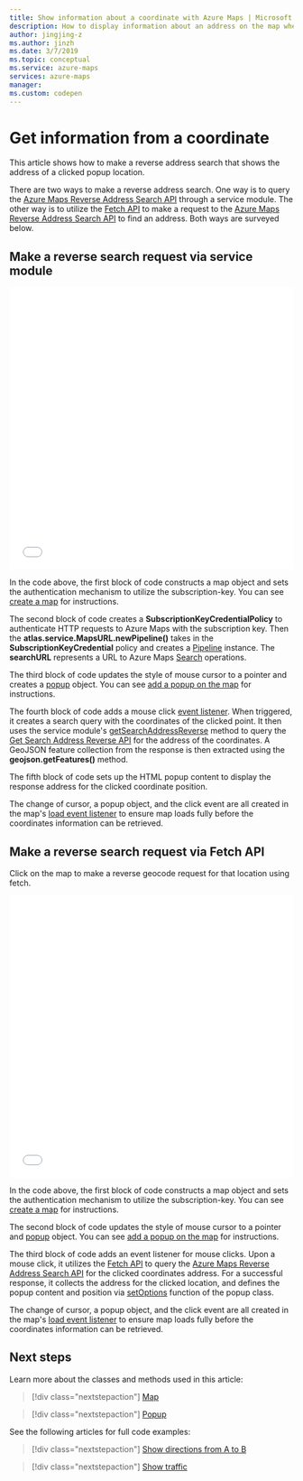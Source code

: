 ```yaml
---
title: Show information about a coordinate with Azure Maps | Microsoft Docs
description: How to display information about an address on the map when a user selects a coordinate
author: jingjing-z
ms.author: jinzh
ms.date: 3/7/2019
ms.topic: conceptual
ms.service: azure-maps
services: azure-maps
manager: 
ms.custom: codepen
---
```


# Get information from a coordinate

This article shows how to make a reverse address search that shows the address of a clicked popup location.

There are two ways to make a reverse address search. One way is to query the [Azure Maps Reverse Address Search API](https://docs.microsoft.com/rest/api/maps/search/getsearchaddressreverse) through a service module. The other way is to utilize the [Fetch API](https://fetch.spec.whatwg.org/) to make a request to the [Azure Maps Reverse Address Search API](https://docs.microsoft.com/rest/api/maps/search/getsearchaddressreverse) to find an address. Both ways are surveyed below.

## Make a reverse search request via service module

<iframe height='500' scrolling='no' title='Get information from a coordinate (Service Module)' src='//codepen.io/azuremaps/embed/ejEYMZ/?height=265&theme-id=0&default-tab=js,result&embed-version=2&editable=true' frameborder='no' allowtransparency='true' allowfullscreen='true' style='width: 100%;'>See the Pen <a href='https://codepen.io/azuremaps/pen/ejEYMZ/'>Get information from a coordinate (Service Module)</a> by Azure Maps (<a href='https://codepen.io/azuremaps'>@azuremaps</a>) on <a href='https://codepen.io'>CodePen</a>.
</iframe>

In the code above, the first block of code constructs a map object and sets the authentication mechanism to utilize the subscription-key. You can see [create a map](./map-create.md) for instructions.

The second block of code creates a **SubscriptionKeyCredentialPolicy** to authenticate HTTP requests to Azure Maps with the subscription key. Then the **atlas.service.MapsURL.newPipeline()** takes in the **SubscriptionKeyCredential** policy and creates a [Pipeline](https://docs.microsoft.com/javascript/api/azure-maps-rest/atlas.service.pipeline?view=azure-iot-typescript-latest) instance. The **searchURL** represents a URL to Azure Maps [Search](https://docs.microsoft.com/rest/api/maps/search) operations.

The third block of code updates the style of mouse cursor to a pointer and creates a [popup](https://docs.microsoft.com/javascript/api/azure-maps-control/atlas.popup?view=azure-iot-typescript-latest#open) object. You can see [add a popup on the map](./map-add-popup.md) for instructions.

The fourth block of code adds a mouse click [event listener](https://docs.microsoft.com/javascript/api/azure-maps-control/atlas.map?view=azure-iot-typescript-latest#events). When triggered, it creates a search query with the coordinates of the clicked point. It then uses the service module's [getSearchAddressReverse](https://docs.microsoft.com/javascript/api/azure-maps-rest/atlas.service.searchurl?view=azure-iot-typescript-latest#searchaddressreverse-aborter--geojson-position--searchaddressreverseoptions-) method to query the [Get Search Address Reverse API](https://docs.microsoft.com/rest/api/maps/search/getsearchaddressreverse) for the address of the coordinates. A GeoJSON feature collection from the response is then extracted using the **geojson.getFeatures()** method.

The fifth block of code sets up the HTML popup content to display the response address for the clicked coordinate position.

The change of cursor, a popup object, and the click event are all created in the map's [load event listener](https://docs.microsoft.com/javascript/api/azure-maps-control/atlas.map?view=azure-iot-typescript-latest#events) to ensure map loads fully before the coordinates information can be retrieved.

## Make a reverse search request via Fetch API

Click on the map to make a reverse geocode request for that location using fetch.

<iframe height='500' scrolling='no' title='Get information from a coordinate' src='//codepen.io/azuremaps/embed/ddXzoB/?height=516&theme-id=0&default-tab=js,result&embed-version=2&editable=true' frameborder='no' allowtransparency='true' allowfullscreen='true' style='width: 100%;'>See the Pen <a href='https://codepen.io/azuremaps/pen/ddXzoB/'>Get information from a coordinate</a> by Azure Maps (<a href='https://codepen.io/azuremaps'>@azuremaps</a>) on <a href='https://codepen.io'>CodePen</a>.
</iframe>

In the code above, the first block of code constructs a map object and sets the authentication mechanism to utilize the subscription-key. You can see [create a map](./map-create.md) for instructions.

The second block of code updates the style of mouse cursor to a pointer and [popup](https://docs.microsoft.com/javascript/api/azure-maps-control/atlas.popup?view=azure-iot-typescript-latest#open) object. You can see [add a popup on the map](./map-add-popup.md) for instructions.

The third block of code adds an event listener for mouse clicks. Upon a mouse click, it utilizes the [Fetch API](https://fetch.spec.whatwg.org/) to query the [Azure Maps Reverse Address Search API](https://docs.microsoft.com/rest/api/maps/search/getsearchaddressreverse) for the clicked coordinates address. For a successful response, it collects the address for the clicked location, and defines the popup content and position via [setOptions](https://docs.microsoft.com/javascript/api/azure-maps-control/atlas.popup?view=azure-iot-typescript-latest#setoptions-popupoptions-) function of the popup class.

The change of cursor, a popup object, and the click event are all created in the map's [load event listener](https://docs.microsoft.com/javascript/api/azure-maps-control/atlas.map?view=azure-iot-typescript-latest#events) to ensure map loads fully before the coordinates information can be retrieved.

## Next steps

Learn more about the classes and methods used in this article:

> [!div class="nextstepaction"]
> [Map](https://docs.microsoft.com/javascript/api/azure-maps-control/atlas.map?view=azure-iot-typescript-latest)

> [!div class="nextstepaction"]
> [Popup](https://docs.microsoft.com/javascript/api/azure-maps-control/atlas.popup?view=azure-iot-typescript-latest)

See the following articles for full code examples:

> [!div class="nextstepaction"]
> [Show directions from A to B](./map-route.md)

> [!div class="nextstepaction"]
> [Show traffic](./map-show-traffic.md)
